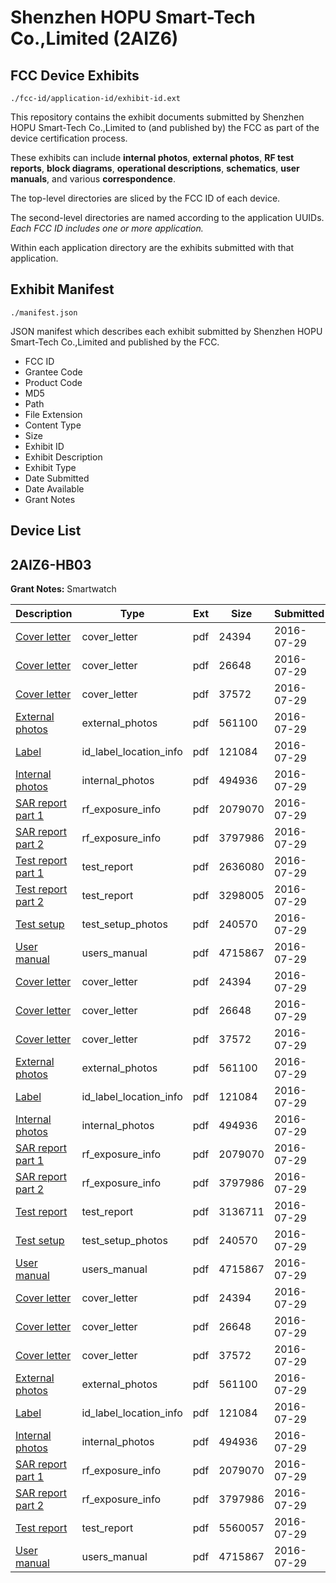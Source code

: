 # Shenzhen HOPU Smart-Tech Co.,Limited (2AIZ6)
## FCC Device Exhibits

```
./fcc-id/application-id/exhibit-id.ext
```

This repository contains the exhibit documents submitted by Shenzhen HOPU Smart-Tech Co.,Limited to (and published by) the FCC as part of the device certification process.

These exhibits can include **internal photos**, **external photos**, **RF test reports**, **block diagrams**, **operational descriptions**, **schematics**, **user manuals**, and various **correspondence**.

The top-level directories are sliced by the FCC ID of each device.

The second-level directories are named according to the application UUIDs. *Each FCC ID includes one or more application.*

Within each application directory are the exhibits submitted with that application. 

## Exhibit Manifest

```
./manifest.json
```

JSON manifest which describes each exhibit submitted by Shenzhen HOPU Smart-Tech Co.,Limited and published by the FCC.

- FCC ID
- Grantee Code
- Product Code
- MD5
- Path
- File Extension
- Content Type
- Size
- Exhibit ID
- Exhibit Description
- Exhibit Type
- Date Submitted
- Date Available
- Grant Notes

## Device List
## 2AIZ6-HB03
**Grant Notes:** Smartwatch

| Description | Type | Ext | Size | Submitted | Available |
| ----------- | ---- | --- | ---- | --------- | --------- |
| [Cover letter](2AIZ6-HB03/12fb30db61b0d737a8db15aad7f18f83/3081126.pdf) | cover_letter | pdf | 24394 | 2016-07-29 | 2016-07-29 |
| [Cover letter](2AIZ6-HB03/12fb30db61b0d737a8db15aad7f18f83/3081127.pdf) | cover_letter | pdf | 26648 | 2016-07-29 | 2016-07-29 |
| [Cover letter](2AIZ6-HB03/12fb30db61b0d737a8db15aad7f18f83/3081128.pdf) | cover_letter | pdf | 37572 | 2016-07-29 | 2016-07-29 |
| [External photos](2AIZ6-HB03/12fb30db61b0d737a8db15aad7f18f83/3081129.pdf) | external_photos | pdf | 561100 | 2016-07-29 | 2016-07-29 |
| [Label](2AIZ6-HB03/12fb30db61b0d737a8db15aad7f18f83/3081130.pdf) | id_label_location_info | pdf | 121084 | 2016-07-29 | 2016-07-29 |
| [Internal photos](2AIZ6-HB03/12fb30db61b0d737a8db15aad7f18f83/3081131.pdf) | internal_photos | pdf | 494936 | 2016-07-29 | 2016-07-29 |
| [SAR report part 1](2AIZ6-HB03/12fb30db61b0d737a8db15aad7f18f83/3081135.pdf) | rf_exposure_info | pdf | 2079070 | 2016-07-29 | 2016-07-29 |
| [SAR report part 2](2AIZ6-HB03/12fb30db61b0d737a8db15aad7f18f83/3081136.pdf) | rf_exposure_info | pdf | 3797986 | 2016-07-29 | 2016-07-29 |
| [Test report part 1](2AIZ6-HB03/12fb30db61b0d737a8db15aad7f18f83/3081267.pdf) | test_report | pdf | 2636080 | 2016-07-29 | 2016-07-29 |
| [Test report part 2](2AIZ6-HB03/12fb30db61b0d737a8db15aad7f18f83/3081268.pdf) | test_report | pdf | 3298005 | 2016-07-29 | 2016-07-29 |
| [Test setup](2AIZ6-HB03/12fb30db61b0d737a8db15aad7f18f83/3081220.pdf) | test_setup_photos | pdf | 240570 | 2016-07-29 | 2016-07-29 |
| [User manual](2AIZ6-HB03/12fb30db61b0d737a8db15aad7f18f83/3081172.pdf) | users_manual | pdf | 4715867 | 2016-07-29 | 2016-07-29 |
| [Cover letter](2AIZ6-HB03/24f61d71fa9bfe3d798b5e7208b8ec06/3081126.pdf) | cover_letter | pdf | 24394 | 2016-07-29 | 2016-07-29 |
| [Cover letter](2AIZ6-HB03/24f61d71fa9bfe3d798b5e7208b8ec06/3081127.pdf) | cover_letter | pdf | 26648 | 2016-07-29 | 2016-07-29 |
| [Cover letter](2AIZ6-HB03/24f61d71fa9bfe3d798b5e7208b8ec06/3081128.pdf) | cover_letter | pdf | 37572 | 2016-07-29 | 2016-07-29 |
| [External photos](2AIZ6-HB03/24f61d71fa9bfe3d798b5e7208b8ec06/3081129.pdf) | external_photos | pdf | 561100 | 2016-07-29 | 2016-07-29 |
| [Label](2AIZ6-HB03/24f61d71fa9bfe3d798b5e7208b8ec06/3081130.pdf) | id_label_location_info | pdf | 121084 | 2016-07-29 | 2016-07-29 |
| [Internal photos](2AIZ6-HB03/24f61d71fa9bfe3d798b5e7208b8ec06/3081131.pdf) | internal_photos | pdf | 494936 | 2016-07-29 | 2016-07-29 |
| [SAR report part 1](2AIZ6-HB03/24f61d71fa9bfe3d798b5e7208b8ec06/3081135.pdf) | rf_exposure_info | pdf | 2079070 | 2016-07-29 | 2016-07-29 |
| [SAR report part 2](2AIZ6-HB03/24f61d71fa9bfe3d798b5e7208b8ec06/3081136.pdf) | rf_exposure_info | pdf | 3797986 | 2016-07-29 | 2016-07-29 |
| [Test report](2AIZ6-HB03/24f61d71fa9bfe3d798b5e7208b8ec06/3081219.pdf) | test_report | pdf | 3136711 | 2016-07-29 | 2016-07-29 |
| [Test setup](2AIZ6-HB03/24f61d71fa9bfe3d798b5e7208b8ec06/3081220.pdf) | test_setup_photos | pdf | 240570 | 2016-07-29 | 2016-07-29 |
| [User manual](2AIZ6-HB03/24f61d71fa9bfe3d798b5e7208b8ec06/3081172.pdf) | users_manual | pdf | 4715867 | 2016-07-29 | 2016-07-29 |
| [Cover letter](2AIZ6-HB03/188ec6b32c9c078ab75c7427e85ede4f/3081126.pdf) | cover_letter | pdf | 24394 | 2016-07-29 | 2016-07-29 |
| [Cover letter](2AIZ6-HB03/188ec6b32c9c078ab75c7427e85ede4f/3081127.pdf) | cover_letter | pdf | 26648 | 2016-07-29 | 2016-07-29 |
| [Cover letter](2AIZ6-HB03/188ec6b32c9c078ab75c7427e85ede4f/3081128.pdf) | cover_letter | pdf | 37572 | 2016-07-29 | 2016-07-29 |
| [External photos](2AIZ6-HB03/188ec6b32c9c078ab75c7427e85ede4f/3081129.pdf) | external_photos | pdf | 561100 | 2016-07-29 | 2016-07-29 |
| [Label](2AIZ6-HB03/188ec6b32c9c078ab75c7427e85ede4f/3081130.pdf) | id_label_location_info | pdf | 121084 | 2016-07-29 | 2016-07-29 |
| [Internal photos](2AIZ6-HB03/188ec6b32c9c078ab75c7427e85ede4f/3081131.pdf) | internal_photos | pdf | 494936 | 2016-07-29 | 2016-07-29 |
| [SAR report part 1](2AIZ6-HB03/188ec6b32c9c078ab75c7427e85ede4f/3081135.pdf) | rf_exposure_info | pdf | 2079070 | 2016-07-29 | 2016-07-29 |
| [SAR report part 2](2AIZ6-HB03/188ec6b32c9c078ab75c7427e85ede4f/3081136.pdf) | rf_exposure_info | pdf | 3797986 | 2016-07-29 | 2016-07-29 |
| [Test report](2AIZ6-HB03/188ec6b32c9c078ab75c7427e85ede4f/3081171.pdf) | test_report | pdf | 5560057 | 2016-07-29 | 2016-07-29 |
| [User manual](2AIZ6-HB03/188ec6b32c9c078ab75c7427e85ede4f/3081172.pdf) | users_manual | pdf | 4715867 | 2016-07-29 | 2016-07-29 |
